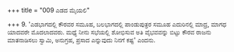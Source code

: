 +++
title = "009 ಎಡದ ಮೈಯಲಿ"

+++
9. 'ಎಡಭಾಗದಲ್ಲಿ ಕೌರವರ ಸಮೂಹ, ಬಲಭಾಗದಲ್ಲಿ ಪಾಂಡುಪುತ್ರರ ಸಮೂಹ ಎದುರಿನಲ್ಲಿ ಮಾದ್ರ, ಮಾಗಧ ಯಾದವರೇ ಮೊದಲಾದವರು. ಮಧ್ಯೆ ನೀನು ಸಭೆಯಲ್ಲಿ ಶೋಭಿಸುವ ಅತಿ ವೈಭವವನ್ನು ಬಿಟ್ಟು ಕೌರವ ರಾಜನು ಮಾತನಾಡಿಸಲು ಸ್ವಾಮಿ, ಅನುಗ್ರಹ, ಪ್ರಸಾದ ಎನ್ನುವುದು ನಿನಗೆ ಕಷ್ಟ' ಎಂದನು.